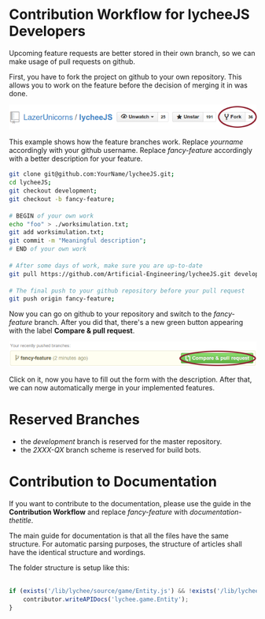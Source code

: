 
# Contribution Workflow for lycheeJS Developers

Upcoming feature requests are better stored in their own branch, so
we can make usage of pull requests on github.

First, you have to fork the project on github to your own repository.
This allows you to work on the feature before the decision of merging
it in was done.

![How to create a Fork](./howto-fork.png)

This example shows how the feature branches work.
Replace *yourname* accordingly with your github username.
Replace *fancy-feature* accordingly with a better description for your
feature.


```bash
git clone git@github.com:YourName/lycheeJS.git;
cd lycheeJS;
git checkout development;
git checkout -b fancy-feature;

# BEGIN of your own work
echo "foo" > ./worksimulation.txt;
git add worksimulation.txt;
git commit -m "Meaningful description";
# END of your own work

# After some days of work, make sure you are up-to-date
git pull https://github.com/Artificial-Engineering/lycheeJS.git development;

# The final push to your github repository before your pull request
git push origin fancy-feature;

```

Now you can go on github to your repository and switch to the
*fancy-feature* branch. After you did that, there's a new green
button appearing with the label **Compare & pull request**.

![How to create a Pull Request](./howto-pullrequest.png)

Click on it, now you have to fill out the form with the description.
After that, we can now automatically merge in your implemented
features.


# Reserved Branches

- the *development* branch is reserved for the master repository.
- the *2XXX-QX* branch scheme is reserved for build bots.


# Contribution to Documentation

If you want to contribute to the documentation, please use the guide in the
**Contribution Workflow** and replace *fancy-feature* with *documentation-thetitle*.

The main guide for documentation is that all the files have the same structure.
For automatic parsing purposes, the structure of articles shall have the
identical structure and wordings.

The folder structure is setup like this:

```javascript

if (exists('/lib/lychee/source/game/Entity.js') && !exists('/lib/lychee/api/game/Entity.md')) {
    contributor.writeAPIDocs('lychee.game.Entity');
}

```
